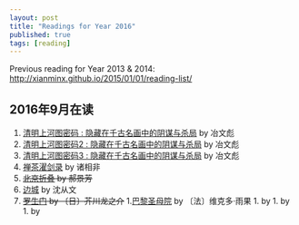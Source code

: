 ```yaml
---
layout: post
title: "Readings for Year 2016"
published: true
tags: [reading]
---
```


Previous reading for Year 2013 & 2014: http://xianminx.github.io/2015/01/01/reading-list/

## 2016年9月在读
1. [清明上河图密码  : 隐藏在千古名画中的阴谋与杀局](https://book.douban.com/subject/26265745/) by 冶文彪
1. [清明上河图密码2 : 隐藏在千古名画中的阴谋与杀局](https://book.douban.com/subject/26576515/) by 冶文彪
1. [清明上河图密码3 : 隐藏在千古名画中的阴谋与杀局](https://book.douban.com/subject/26746839/) by 冶文彪
1. [禅茶濯剑录](https://read.douban.com/ebook/14913283/) by 诸相非
1. ~~[北京折叠](https://read.douban.com/ebook/20769128/) by 郝景芳~~
1. [边城](https://read.douban.com/ebook/748312/?icn=from-reader-page) by 沈从文
1. ~~[罗生门](https://read.douban.com/ebook/7844840/?icn=from-reader-page) by 〔日〕芥川龙之介~~
1.[巴黎圣母院](https://read.douban.com/ebook/743978/?icn=from-reader-page) by 〔法〕维克多·雨果
1.[]() by
1.[]() by
1.[]() by
